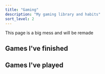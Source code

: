```yaml
---
title: "Gaming"
description: "My gaming library and habits"
sort_level: 2
---
```


<div class="notice notice--warning">
<span class="lucide--traffic-cone"></span>
<p>This page is a big mess and will be remade</p>
</div>

## Games I've finished

<div class="auto-grid" style="--minsize: 150px;--gridgap:1rem;">
<section class="game-card" >
<div class="game-card__cover" style="background-image: url(/public/img/games/hl2.jpg)"></div>
</section>
<section class="game-card">
<div class="game-card__cover" style="background-image: url(/public/img/games/portal.jpg)"></div>
</section>
<section class="game-card">
<div class="game-card__cover" style="background-image: url(/public/img/games/portal2.jpg)"></div>
</section>
<section class="game-card">
<div class="game-card__cover" style="background-image: url(/public/img/games/flatout2.jpg)"></div>
</section>
</div>

## Games I've played

<div class="auto-grid" style="--minsize: 150px;--gridgap:1rem;">
<section class="game-card" >
<div class="game-card__cover" style="background-image: url(/public/img/games/v-rally.png)"></div>
</section>
</div>
